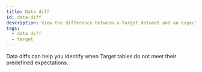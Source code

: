 ```yaml
---
title: Data diff
id: data-diff
description: View the difference between a Target dataset and an expected dataset
tags:
  - data diff
  - target
---
```


Data diffs can help you identify when Target tables do not meet their predefined expectations.
